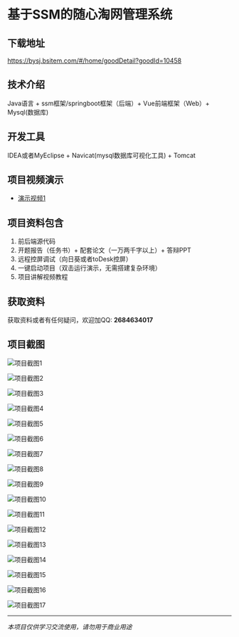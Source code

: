 # 基于SSM的随心淘网管理系统

## 下载地址
https://bysj.bsitem.com/#/home/goodDetail?goodId=10458

## 技术介绍
Java语言 + ssm框架/springboot框架（后端）+ Vue前端框架（Web）+ Mysql(数据库)

## 开发工具
IDEA或者MyEclipse + Navicat(mysql数据库可视化工具) + Tomcat

## 项目视频演示
- [演示视频1](https://graduation-images.oss-cn-beijing.aliyuncs.com/videos/828%E5%A5%97ssm%E5%BD%95%E5%83%8F/10458_ssm302%E5%9F%BA%E4%BA%8ESSM%2BVue%E7%9A%84%E9%9A%8F%E5%BF%83%E6%B7%98%E7%BD%91%E7%AE%A1%E7%90%86%E7%B3%BB%E7%BB%9F%2Bvue%E5%BD%95%E5%83%8F.mp4)

## 项目资料包含
1. 前后端源代码
2. 开题报告（任务书）+ 配套论文（一万两千字以上）+ 答辩PPT
3. 远程控屏调试（向日葵或者toDesk控屏）
4. 一键启动项目（双击运行演示，无需搭建复杂环境）
5. 项目讲解视频教程

## 获取资料
获取资料或者有任何疑问，欢迎加QQ: **2684634017**

## 项目截图
![项目截图1](https://graduation-images.oss-cn-beijing.aliyuncs.com/图片/10458/毕设论坛项目主图.jpg)

![项目截图2](https://graduation-images.oss-cn-beijing.aliyuncs.com/图片/10458/1.png)

![项目截图3](https://graduation-images.oss-cn-beijing.aliyuncs.com/图片/10458/2.png)

![项目截图4](https://graduation-images.oss-cn-beijing.aliyuncs.com/图片/10458/3.png)

![项目截图5](https://graduation-images.oss-cn-beijing.aliyuncs.com/图片/10458/4.png)

![项目截图6](https://graduation-images.oss-cn-beijing.aliyuncs.com/图片/10458/5.png)

![项目截图7](https://graduation-images.oss-cn-beijing.aliyuncs.com/图片/10458/6.png)

![项目截图8](https://graduation-images.oss-cn-beijing.aliyuncs.com/图片/10458/7.png)

![项目截图9](https://graduation-images.oss-cn-beijing.aliyuncs.com/图片/10458/8.png)

![项目截图10](https://graduation-images.oss-cn-beijing.aliyuncs.com/图片/10458/9.png)

![项目截图11](https://graduation-images.oss-cn-beijing.aliyuncs.com/图片/10458/10.png)

![项目截图12](https://graduation-images.oss-cn-beijing.aliyuncs.com/图片/10458/11.png)

![项目截图13](https://graduation-images.oss-cn-beijing.aliyuncs.com/图片/10458/12.png)

![项目截图14](https://graduation-images.oss-cn-beijing.aliyuncs.com/图片/10458/13.png)

![项目截图15](https://graduation-images.oss-cn-beijing.aliyuncs.com/图片/10458/14.png)

![项目截图16](https://graduation-images.oss-cn-beijing.aliyuncs.com/图片/10458/15.png)

![项目截图17](https://graduation-images.oss-cn-beijing.aliyuncs.com/图片/10458/16.png)

---
*本项目仅供学习交流使用，请勿用于商业用途*

